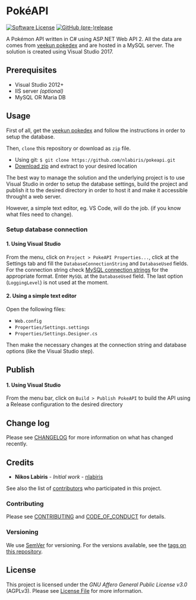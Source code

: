 # PokéAPI

[![Software License](https://img.shields.io/github/license/nlabiris/pokeapi.svg)](LICENSE.md)
[![GitHub (pre-)release](https://img.shields.io/badge/alpha-v0.0.1-red.svg)](https://github.com/nlabiris/pokeapi/releases)

A Pokémon API written in C# using ASP.NET Web API 2. All the data are comes from [veekun pokedex](https://github.com/veekun/pokedex) and are hosted in a MySQL server. The solution is created using Visual Studio 2017.

## Prerequisites

* Visual Studio 2012+
* IIS server *(optional)*
* MySQL OR Maria DB

## Usage

First of all, get the [veekun pokedex](https://github.com/veekun/pokedex) and follow the instructions in order to setup the database.

Then, `clone` this repository or download as `zip` file.
* Using git: `$ git clone https://github.com/nlabiris/pokeapi.git`
* [Download zip](https://github.com/nlabiris/pokeapi/archive/master.zip) and extract to your desired location

The best way to manage the solution and the underlying project is to use Visual Studio in order to setup the database settings, build the project and publish it to the desired directory in order to host it and make it accessible throught a web server.

However, a simple text editor, eg. VS Code, will do the job. (if you know what files need to change).

### Setup database connection

#### 1. Using Visual Studio

From the menu, click on `Project > PokeAPI Properties...`, click at the Settings tab and fill the `DatabaseConnectionString` and `DatabaseUsed` fields. For the connection string check [MySQL connection strings](https://www.connectionstrings.com/mysql/) for the appropriate format.
Enter `MySQL` at the `DatabaseUsed` field. The last option (`LoggingLevel`) is not used at the moment.

#### 2. Using a simple text editor

Open the following files:
* `Web.config`
* `Properties/Settings.settings`
* `Properties/Settings.Designer.cs`

Then make the necessary changes at the connection string and database options (like the Visual Studio step).

## Publish

#### 1. Using Visual Studio

From the menu bar, click on `Build > Publish PokeAPI` to build the API using a Release configuration to the desired directory

## Change log

Please see [CHANGELOG](CHANGELOG.md) for more information on what has changed recently.

## Credits

* **Nikos Labiris** - *Initial work* - [nlabiris](https://github.com/nlabiris)

See also the list of [contributors](https://github.com/nlabiris/pokeapi/graphs/contributors) who participated in this project.

### Contributing

Please see [CONTRIBUTING](CONTRIBUTING.md) and [CODE_OF_CONDUCT](CODE_OF_CONDUCT.md) for details.

### Versioning

We use [SemVer](http://semver.org/) for versioning. For the versions available, see the [tags on this repository](https://github.com/nlabiris/pokeapi/releases). 

## License

This project is licensed under the *GNU Affero General Public License v3.0* (AGPLv3). Please see [License File](LICENSE.md) for more information.